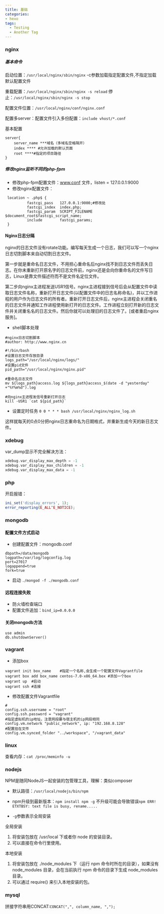 ```yaml
---
title: 基础
categories:
- hexo 
tags:
  - Testing
  - Another Tag  
---
```

### nginx
##### 基本命令
启动位置：`/usr/local/nginx/sbin/nginx`
-c参数加载指定配置文件,不指定加载默认配置文件

重载配置：`/usr/local/nginx/sbin/nginx -s reload`
停止：`/usr/local/nginx/sbin/nginx -s stop`

配置文件位置：`/usr/local/nginx/conf/nginx.conf`

配置多server：配置文件引入多份配置：`include vhost/*.conf`

基本配置
```
server{
    server_name ***域名（多域名空格隔开）
    index **** #允许加载的默认页面
    root ****#指定的项目路径
}
```

##### 修改nginx监听不同的php-fpm

- 修改php-fpm配置文件：www.conf 文件，listen = 127.0.0.1:9000
- 修改nginx配置文件：
```nginx
 location ~ .php$ {
          fastcgi_pass   127.0.0.1:9000;#修改处
          fastcgi_index  index.php;
          fastcgi_param  SCRIPT_FILENAME  $document_root$fastcgi_script_name;
          include        fastcgi_params;
 }
```

#### Nginx日志分隔
nginx的日志文件没有rotate功能。编写每天生成一个日志，我们可以写一个nginx日志切割脚本来自动切割日志文件。

第一步就是重命名日志文件，不用担心重命名后nginx找不到日志文件而丢失日志。在你未重新打开原名字的日志文件前，nginx还是会向你重命名的文件写日志，Linux是靠文件描述符而不是文件名定位文件。

第二步向nginx主进程发送USR1信号。nginx主进程接到信号后会从配置文件中读取日志文件名称，重新打开日志文件(以配置文件中的日志名称命名)，并以工作进程的用户作为日志文件的所有者。重新打开日志文件后，nginx主进程会关闭重名的日志文件并通知工作进程使用新打开的日志文件。工作进程立刻打开新的日志文件并关闭重名名的日志文件。然后你就可以处理旧的日志文件了。[或者重启nginx服务]。
- shell脚本处理
```nginx
#nginx日志切割脚本
#author: http://www.nginx.cn

#!/bin/bash
#设置日志文件存放目录
logs_path="/usr/local/nginx/logs/"
#设置pid文件
pid_path="/usr/local/nginx/nginx.pid"

#重命名日志文件
mv ${logs_path}access.log ${logs_path}access_$(date -d "yesterday" +"%Y%m%d").log

#向nginx主进程发信号重新打开日志
kill -USR1 `cat ${pid_path}`
```
- 设置定时任务
`0 0 * * * bash /usr/local/nginx/nginx_log.sh`

这样就每天的0点0分把nginx日志重命名为日期格式，并重新生成今天的新日志文件。

### xdebug
var_dump显示不完全解决方法：
```php
xdebug.var_display_max_depth = -1 
xdebug.var_display_max_children = -1
xdebug.var_display_max_data = -1 
```

### php
开启报错：
```php
ini_set('display_errors', 1);
error_reporting(E_ALL^E_NOTICE);
```

### mongodb
#### 配置文件方式启动

- 创建配置文件：mongodb.conf
```vim
dbpath=/data/mongodb
logpath=/var/log/logconfig.log
port=27017
logappend=true
fork=true
```
- 启动
`./mongod -f ./mongodb.conf`

#### 远程连接失败
- 防火墙检查端口
- 配置文件追加：`bind_ip=0.0.0.0`

#### 关闭mongodb方法
```mongodb
use admin
db.shutdownServer()
```

### vagrant
- 添加box
```
vagrant init box_name    #指定一个名称,会生成一个配置文件Vagrantfile
vagrant box add box_name centos-7.0-x86_64.box #添加一个box
vagrant up  #启动
vagrant ssh #连接
```
- 修改配置文件Vagrantfile
```
#
config.ssh.username = "root"
config.ssh.password = "vagrant"
#指定虚拟机的ip地址，注意网段要与宿主机的ip网段相同
config.vm.network "public_network", ip: "192.168.8.128"
#配置挂在文件
config.vm.synced_folder "../workspace", "/vagrant_data"
```

### linux
查看内存：`cat /proc/meminfo -u`


### nodejs
NPM是随同NodeJS一起安装的包管理工具，理解：类似composer

- 默认路径：`/usr/local/nodejs/bin/npm`

- npm升级到最新版本：`npm install npm -g`
不升级可能会导致错误`npm ERR! ETXTBSY: text file is busy, rename.....`

- `-g`参数表示全局安装

全局安装
1. 将安装包放在 /usr/local 下或者你 node 的安装目录。
2. 可以直接在命令行里使用。

本地安装
1. 将安装包放在 ./node_modules 下（运行 npm 命令时所在的目录），如果没有 node_modules 目录，会在当前执行 npm 命令的目录下生成 node_modules 目录。
2. 可以通过 require() 来引入本地安装的包。


### mysql
拼接字符串用CONCAT:`CONCAT(",", column_name, ",");`




